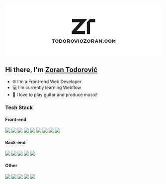 ![Zoks](https://raw.githubusercontent.com/Zoksss/Zoksss/refs/heads/main/gh_cover2.png)


<h2 align="left">Hi there, I'm <a href="todoroviczoran.com" target="_blank" rel="noopener noreferrer">Zoran Todorović</a>
 <a href="todoroviczoran.com"></a></h2>

- 🌐 I'm a Front-end Web Developer
- 💻 I’m currently learning Webflow
- 🎸 I love to play guitar and produce music!


### Tech Stack
#### Front-end
<span>
 <img src="https://img.shields.io/badge/HTML5-E34F26?style=for-the-badge&logo=html5&logoColor=white" /> 
 <img src="https://img.shields.io/badge/CSS3-1572B6?style=for-the-badge&logo=css3&logoColor=white" /> 
  <img src="https://img.shields.io/badge/SASS-hotpink.svg?style=for-the-badge&logo=SASS&logoColor=white" /> 
   <img src="https://img.shields.io/badge/webflow-%23146EF5.svg?style=for-the-badge&logo=webflow&logoColor=white" /> 
 <img src="https://img.shields.io/badge/JavaScript-323330?style=for-the-badge&logo=javascript&logoColor=F7DF1E" /> 
 <img src="https://img.shields.io/badge/typescript-%23007ACC.svg?style=for-the-badge&logo=typescript&logoColor=white" /> 
  <img src="https://img.shields.io/badge/React-20232A?style=for-the-badge&logo=react&logoColor=61DAFB" /> 
  <img src="https://img.shields.io/badge/React_Router-CA4245?style=for-the-badge&logo=react-router&logoColor=white" /> 
 <img src="https://img.shields.io/badge/Next-black?style=for-the-badge&logo=next.js&logoColor=white" /> 

</span>
<br>

#### Back-end
<span>
 <img src="https://img.shields.io/badge/node.js-6DA55F?style=for-the-badge&logo=node.js&logoColor=white" /> 
 <img src="https://img.shields.io/badge/express.js-%23404d59.svg?style=for-the-badge&logo=express&logoColor=%2361DAFB" /> 
  <img src="https://img.shields.io/badge/MongoDB-%234ea94b.svg?style=for-the-badge&logo=mongodb&logoColor=white" /> 
   <img src="https://img.shields.io/badge/Socket.io-black?style=for-the-badge&logo=socket.io&badgeColor=010101" /> 
 <img src="https://img.shields.io/badge/docker-%230db7ed.svg?style=for-the-badge&logo=docker&logoColor=white" /> 
</span>
<br>

#### Other
<span>
 <img src="https://img.shields.io/badge/figma-%23F24E1E.svg?style=for-the-badge&logo=figma&logoColor=white" /> 
 <img src="https://img.shields.io/badge/adobe%20photoshop-%2331A8FF.svg?style=for-the-badge&logo=adobe%20photoshop&logoColor=white" /> 
  <img src="https://img.shields.io/badge/git-%23F05033.svg?style=for-the-badge&logo=git&logoColor=white" /> 
 <img src="https://img.shields.io/badge/NPM-%23CB3837.svg?style=for-the-badge&logo=npm&logoColor=white" /> 
 <img src="https://img.shields.io/badge/Render-%46E3B7.svg?style=for-the-badge&logo=render&logoColor=white" /> 

</span>
<br/>
